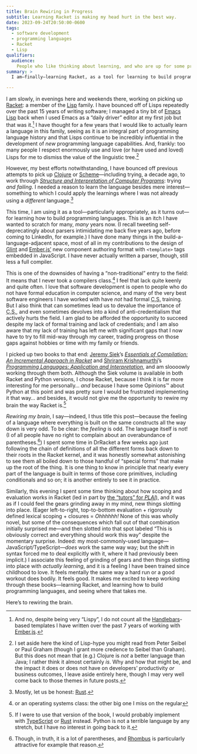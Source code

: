 ```yaml
---
title: Brain Rewiring in Progress
subtitle: Learning Racket is making my head hurt in the best way.
date: 2023-09-24T20:50:00-0600
tags:
  - software development
  - programming languages
  - Racket
  - Lisp
qualifiers:
  audience:
    People who like thinking about learning, and who are up for some programming languages talk. Lots of programming languages talk.
summary: >
  I am—finally—learning Racket, as a tool for learning to build programming languages. It is rewiring my brain, in the best way. It feels good.

---
```


I am slowly, in evenings here and weekends there, working on picking up [Racket][r]: a member of the [Lisp][l] family. I have bounced off of Lisps repeatedly over the past 15 years of writing software; I managed a tiny bit of [Emacs Lisp][el] back when I used Emacs as a “daily driver” editor at my first job but that was it.[^handlebars] I have thought for a few years that I would like to actually learn a language in this family, seeing as it is an integral part of programming language history and that Lisps continue to be incredibly influential in the development of *new* programming language capabilities. And, frankly: too many people I respect enormously use and love (or have used and loved) Lisps for me to dismiss the value of the linguistic tree.[^hype]

However, my best efforts notwithstanding, I have bounced off previous attempts to pick up [Clojure][c] or [Scheme][s]—including trying, a decade ago, to work through [<cite>Structure and Interpretation of Computer Programs</cite>][sicp]: trying *and failing*. I needed a reason to learn the language besides mere interest—something to which I could apply the learnings where I was not already using a *different* language.[^mostly]

[r]: https://racket-lang.org
[l]: https://en.wikipedia.org/wiki/Lisp_(programming_language)
[el]: https://en.wikipedia.org/wiki/Emacs_Lisp
[s]: https://www.scheme.org
[c]: https://clojure.org
[sicp]: https://mitpress.mit.edu/9780262510875/structure-and-interpretation-of-computer-programs/

This time, I am using it as a tool—particularly appropriately, as it turns out—for learning how to build programming languages. This is an itch I have wanted to scratch for many, *many* years now. (I recall tweeting self-deprecatingly about parsers intimidating me back five years ago, before coming to LinkedIn, for example.) I have done many things in the build-a-language-adjacent space, most of all in my contributions to the design of [Glint][g] and [Ember.js’][ember] new component authoring format with `<template>` tags embedded in JavaScript. I have never actually written a parser, though, still less a full compiler.

[g]: https://github.com/typed-ember/glint
[ember]: https://emberjs.com

<aside>

This is one of the downsides of having a “non-traditional” entry to the field: It means that I never took a compilers class.[^os] I feel that lack quite keenly and quite often. I love that software development is open to people who do not have formal education in computer science, and many of the very best software engineers I have worked with have *not* had formal <abbr title="computer science">C.S.</abbr> training. But I also think that can sometimes lead us to devalue the importance of <abbr title="computer science">C.S.</abbr>, and even sometimes devolves into a kind of anti-credentialism that actively hurts the field. I am glad to be afforded the opportunity to succeed despite my lack of formal training and lack of credentials; and I am also aware that my lack of training has left me with significant gaps that I now have to try to fill mid-way through my career, trading progress on those gaps against hobbies or time with my family or friends.

</aside>

I picked up two books to that end: [Jeremy Siek][siek]’s [<cite>Essentials of Compilation: An Incremental Approach in Racket</cite>][eoc] and [Shriram Krishnamurthi][sk]’s [<cite>Programming Languages: Application and Interpretation</cite>][plai], and am sloooowly working through them both. Although the Siek volume is available in both Racket and Python versions, I chose Racket, because I think it is far more interesting for me personally… *and* because I have some Opinions™ about Python at this point and was pretty sure I would be frustrated implementing it that way… and besides, it would not give me the opportunity to rewire my brain the way Racket is.[^python]

[siek]: https://wphomes.soic.indiana.edu/jsiek/
[eoc]: https://mitpress.mit.edu/9780262047760/essentials-of-compilation/
[sk]: https://cs.brown.edu/~sk/
[plai]: https://www.plai.org

*Rewiring my brain*, I say—indeed, I thus title this post—because the feeling of a language where everything is built on the same constructs all the way down is very odd. To be clear: the *feeling* is odd. The language itself is not! (I of all people have no right to complain about an overabundance of parentheses.[^rhombus]) I spent some time in DrRacket a few weeks ago just following the chain of definitions of all the different forms back down to their roots in the Racket kernel, and it was honestly somewhat astonishing to see them all boiled down to those handful of “special forms” that make up the root of the thing. It is one thing to know in principle that nearly every part of the language is built in terms of those core primitives, including conditionals and so on; it is another entirely to see it in practice.

Similarly, this evening I spent some time thinking about how scoping and evaluation works in Racket (led in part by [the “tutors” for <cite><abbr title="Programming Languages: Application and Interpretation">PLAI</abbr></cite>][tutors]), and it was as if I could feel the gears grinding away in my mind, new things slotting into place. (Eager left-to-right, top-to-bottom evaluation + rigorously defined lexical scoping + closures = *Ohhhhhh!* None of this was wholly novel, but some of the consequences which fall out of that combination initially surprised me—and then slotted into that spot labeled “This is obviously correct and everything should work this way” despite the momentary surprise. Indeed: my most-commonly-used language—JavaScript/TypeScript—*does* work the same way way; but the shift in syntax forced me to deal explicitly with it, where it had previously been implicit.) I associate this feeling of grinding of gears and then things slotting into place with *actually learning*, and it is a feeling I have been trained since childhood to love. It feels mentally the same way a hard run or a good workout does bodily. It feels good. It makes me excited to keep working through these books—learning Racket, and learning how to build programming languages, and seeing where that takes me.

[tutors]: https://www.plai.org/#direct-links-to-the-tutor

Here’s to rewiring the brain.



[^handlebars]: And no, despite being very “Lispy”, I do not count all the [Handlebars][h]-based templates I have written over the past 7 years of working with [Ember.js][ember].

[h]: https://handlebarsjs.com

[^hype]: I set aside here the kind of Lisp-hype you might read from Peter Seibel or Paul Graham (though I grant more credence to Seibel than Graham). But this does not mean that (e.g.) Clojure is *not* a better language than Java; I rather think it almost certainly *is*. Why and how that might be, and the impact it does or does not have on developers’ productivity *or* business outcomes, I leave aside entirely here, though I may very well come back to those themes in future posts.

[^mostly]: Mostly, let us be honest: [Rust][r].

[r]: https://www.rust-lang.org

[^os]: or an operating systems class: the other big one I miss on the regular

[^python]: If I were to use that version of the book, I would probably implement with [TypeScript][ts] or [Rust][r] instead. Python is not a terrible language by any stretch, but I have no interest in going back to it.

[ts]: https://www.typescriptlang.org

[^rhombus]: Though, in truth, it is a lot of parentheses, and [Rhombus][rhombus] is particularly attractive for example that reason.

[rhombus]: https://2023.splashcon.org/details/splash-2023-oopsla/52/Rhombus-A-New-Spin-on-Macros-Without-All-the-Parentheses
